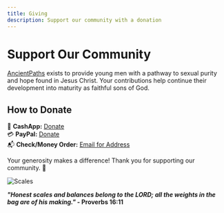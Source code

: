 ```yaml
---
title: Giving
description: Support our community with a donation
---
```


# Support Our Community

[AncientPaths](https://www.ancientpaths.io/) exists to provide young men with a pathway to sexual purity and hope found in Jesus Christ. Your contributions help continue their development into maturity as faithful sons of God.

## How to Donate

💸 **CashApp:** [Donate](https://cash.me/$ancientpathsio)  
💳 **PayPal:** [Donate](https://www.paypal.com/ncp/payment/5UEDTRTKWPZVC)  
📬 **Check/Money Order:** [Email for Address](mailto:ancientpaths.io@gmail.com)

Your generosity makes a difference! Thank you for supporting our community. 🙌

![Scales](/img/scales2.png)

**_"Honest scales and balances belong to the LORD; all the weights in the bag are of his making."_ - Proverbs 16:11**

<!-- Blue Letter Bible Script Tagger -->
<script src='https://www.blueletterbible.org/assets-v3/scripts/blbToolTip/BLB_ScriptTagger-min.js' type='text/javascript'></script>
<script type='text/javascript'>
// Additional settings
BLB.Tagger.Translation = 'ESV'; // Changed to ESV
BLB.Tagger.HyperLinks = 'all'; // 'all', 'none', 'hover'
BLB.Tagger.HideTanslationAbbrev = false;
BLB.Tagger.TargetNewWindow = true;
BLB.Tagger.Style = 'par'; // 'line' or 'par'
BLB.Tagger.NoSearchTagNames = ''; // HTML element list
BLB.Tagger.NoSearchClassNames = 'noTag doNotTag'; // CSS class list
</script>

